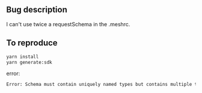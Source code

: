 ## Bug description

I can't use twice a requestSchema in the .meshrc.

## To reproduce

```sh
yarn install
yarn generate:sdk
```

error:

```sh
Error: Schema must contain uniquely named types but contains multiple types named "UserInputInput".
```
